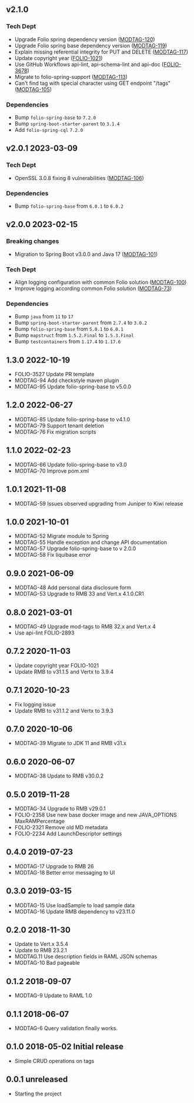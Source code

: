 ## v2.1.0
### Tech Dept
* Upgrade Folio spring dependency version ([MODTAG-120](https://issues.folio.org/browse/MODTAG-120))
* Upgrade Folio spring base dependency version ([MODTAG-119](https://issues.folio.org/browse/MODTAG-119))
* Explain missing referential integrity for PUT and DELETE ([MODTAG-117](https://issues.folio.org/browse/MODTAG-117))
* Update copyright year ([FOLIO-1021](https://issues.folio.org/browse/FOLIO-1021))
* Use GitHub Workflows api-lint, api-schema-lint and api-doc ([FOLIO-3678](https://issues.folio.org/browse/FOLIO-3678))
* Migrate to folio-spring-support ([MODTAG-113](https://issues.folio.org/browse/MODTAG-113))
* Can't find tag with special character using GET endpoint "/tags" ([MODTAG-105](https://issues.folio.org/browse/MODTAG-105))

### Dependencies
* Bump `folio-spring-base` to `7.2.0`
* Bump `spring-boot-starter-parent` to `3.1.4`
* Add `folio-spring-cql` `7.2.0`

## v2.0.1 2023-03-09
### Tech Dept
* OpenSSL 3.0.8 fixing 8 vulnerabilities ([MODTAG-106](https://issues.folio.org/browse/MODTAG-106))

### Dependencies
* Bump `folio-spring-base` from `6.0.1` to `6.0.2`

## v2.0.0 2023-02-15
### Breaking changes
* Migration to Spring Boot v3.0.0 and Java 17 ([MODTAG-101](https://issues.folio.org/browse/MODTAG-101))

### Tech Dept
* Align logging configuration with common Folio solution ([MODTAG-100](https://issues.folio.org/browse/MODTAG-100))
* Improve logging according common Folio solution ([MODTAG-73](https://issues.folio.org/browse/MODTAG-73))

### Dependencies
* Bump `java` from `11` to `17`
* Bump `spring-boot-starter-parent` from `2.7.4` to `3.0.2`
* Bump `folio-spring-base` from `5.0.1` to `6.0.1`
* Bump `mapstruct` from `1.5.2.Final` to `1.5.3.Final`
* Bump `testcontainers` from `1.17.4` to `1.17.6`

## 1.3.0 2022-10-19
* FOLIO-3527 Update PR template
* MODTAG-94 Add checkstyle maven plugin
* MODTAG-95 Update folio-spring-base to v5.0.0

## 1.2.0 2022-06-27
* MODTAG-85 Update folio-spring-base to v4.1.0
* MODTAG-79 Support tenant deletion
* MODTAG-76 Fix migration scripts

## 1.1.0 2022-02-23
* MODTAG-66 Update folio-spring-base to v3.0
* MODTAG-70 Improve pom.xml

## 1.0.1 2021-11-08
* MODTAG-59 Issues observed upgrading from Juniper to Kiwi release

## 1.0.0 2021-10-01
* MODTAG-52 Migrate module to Spring
* MODTAG-55 Handle exception and change API documentation
* MODTAG-57 Upgrade folio-spring-base to v 2.0.0
* MODTAG-58 Fix liquibase error

## 0.9.0 2021-06-09
* MODTAG-48 Add personal data disclosure form
* MODTAG-53 Upgrade to RMB 33 and Vert.x 4.1.0.CR1

## 0.8.0 2021-03-01
* MODTAG-49 Upgrade mod-tags to RMB 32.x and Vert.x 4
* Use api-lint FOLIO-2893

## 0.7.2 2020-11-03
* Update copyright year FOLIO-1021
* Update RMB to v31.1.5 and Vertx to 3.9.4

## 0.7.1 2020-10-23
 * Fix logging issue
 * Update RMB to v31.1.2 and Vertx to 3.9.3

## 0.7.0 2020-10-06
* MODTAG-39 Migrate to JDK 11 and RMB v31.x

## 0.6.0 2020-06-07
* MODTAG-38 Update to RMB v30.0.2

## 0.5.0 2019-11-28
 * MODTAG-34 Upgrade to RMB v29.0.1
 * FOLIO-2358 Use new base docker image and new JAVA_OPTIONS MaxRAMPercentage
 * FOLIO-2321 Remove old MD metadata
 * FOLIO-2234 Add LaunchDescriptor settings

## 0.4.0 2019-07-23

 * MODTAG-17 Upgrade to RMB 26
 * MODTAG-18 Better error messaging to UI

## 0.3.0 2019-03-15
 * MODTAG-15 Use loadSample to load sample data
 * MODTAG-16 Update RMB dependency to v23.11.0

## 0.2.0 2018-11-30
 * Update to Vert.x 3.5.4
 * Update to RMB 23.2.1
 * MODTAG.11 Use description fields in RAML JSON schemas
 * MODTAG-10 Bad pageable

## 0.1.2 2018-09-07
 * MODTAG-9 Update to RAML 1.0

## 0.1.1 2018-06-07
 * MODTAG-6 Query validation finally works.

## 0.1.0 2018-05-02 Initial release
 * Simple CRUD operations on tags

## 0.0.1 unreleased
 * Starting the project

